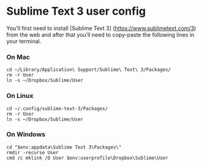 # Sublime Text 3 user config

You'll first need to install [Sublime Text 3] (https://www.sublimetext.com/3) from the web and after that you'll need to copy-paste the following lines in your terminal.


### On Mac
```
cd ~/Library/Application\ Support/Sublime\ Text\ 3/Packages/
rm -r User
ln -s ~/Dropbox/Sublime/User
```

### On Linux
```
cd ~/.config/sublime-text-3/Packages/
rm -r User
ln -s ~/Dropbox/Sublime/User
```

### On Windows

```
cd "$env:appdata\Sublime Text 3\Packages\"
rmdir -recurse User
cmd /c mklink /D User $env:userprofile\Dropbox\Sublime\User
```
